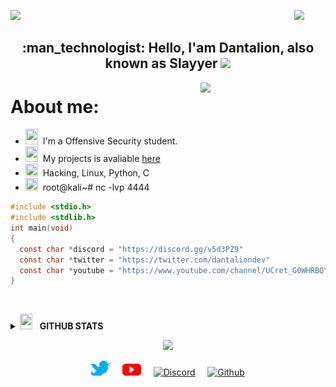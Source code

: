 <p align="left">
  <img src="http://24.media.tumblr.com/a8d91d9d6f197e126351464305f75dd7/tumblr_msitq5qMwW1sg2d49o1_1280.gif" width="50px"> 
  <img align="right" src="https://data.whicdn.com/images/232263957/original.gif" width="50px"> 
</p>

<h2 align="center">:man_technologist: Hello, I'am Dantalion, also known as Slayyer <img src="https://media.giphy.com/media/hvRJCLFzcasrR4ia7z/giphy.gif" width="25px"> </h2>

<img align='right' src='https://data.whicdn.com/images/286687755/original.gif' width='200"'>

<!--
[![Github Badge](https://img.shields.io/badge/-Github-000?style=flat-square&logo=Github&logoColor=white&link=https://github.com/fagnerpsantos)](https://github.com/Slayyer-dev)
[![Youtube Badge](https://img.shields.io/badge/-YouTube-ff0000?style=flat-square&labelColor=ff0000&logo=youtube&logoColor=white&link=https://www.youtube.com/user/TreinaWeb)](https://www.youtube.com/channel/UCret_G0WHRBQYG5MesldNjw?view_as=subscriber)
[![Git](https://img.shields.io/badge/-git-black?style=flat-square&logo=Git)](https://git-scm.com/) 
[![Linux](https://img.shields.io/badge/-linux-%231572B6?style=flat-square&logo=linux)](https://www.kernel.org/doc/html/latest/) 
-->

# About me:
- <img src="http://bestanimations.com/Animals/Mammals/Cats/cats/cute-kitty-animated-gif-51.gif" width="20" height="25">&nbsp;&nbsp;I'm a Offensive Security student.
- <img src="https://media.giphy.com/media/CN8RJQ9PWBk5y/giphy.gif" width="20" height="25">&nbsp;&nbsp;My projects is avaliable [here](https://github.com/Dantalion-dev)
- <img src="http://static.tumblr.com/df9d542bafc79acb5da56244ff58e4ea/dyb7ptk/plloy3ebg/tumblr_static_2eb7rsfw5728kc80w08og080.gif" width="20" height="20">&nbsp;&nbsp;Hacking, Linux, Python, C
- <img src="https://omgfoss.com/wp-content/uploads/2019/02/linux.gif" width="20" height="20">&nbsp;&nbsp;root@kali~# nc -lvp 4444
&nbsp; &nbsp;
```c
#include <stdio.h>
#include <stdlib.h>
int main(void)
{
  const char *discord = "https://discord.gg/v5d3PZ9"
  const char *twitter = "https://twitter.com/dantaliondev"
  const char *youtube = "https://www.youtube.com/channel/UCret_G0WHRBQYG5MesldNjw"
}

```
&nbsp; &nbsp;

<details>
  <summary><img src="https://68.media.tumblr.com/9e4006b9f04a487dc59db1f330bb70c6/tumblr_moykw0Zr8p1sxql3bo1_500.gif" width="20" height="25">&nbsp;&nbsp; <b>GITHUB STATS</b> </summary>
   
   <img align="center" src="https://github-readme-stats.vercel.app/api?username=Dantalion-dev&show_icons=true&title_color=fff&icon_color=00d9ff&text_color=c9d1d9&bg_color=161b22" alt="</Dantalion>"/>

  <img align="center" src="https://github-readme-stats.vercel.app/api/top-langs/?username=Dantalion-dev&layout=compact&show_icons=true&title_color=fff&icon_color=fff&text_color=c9d1d9&bg_color=161b22" alt="Top langs" />

</details>

<p align="center">
  <!--- <img src="https://raw.githubusercontent.com/TanZng/TanZng/master/assets/bonefire.gif" width="200"/> ---> 
  <img src="http://31.media.tumblr.com/bfc78e953e1a40ec67b98dd8ef926ceb/tumblr_mkvut0EDHD1r7tto1o1_500.gif" width="200" >
</p>

<p align="center">
  <a rel="nofollow noopener noreferrer" target="_blank" href="https://twitter.com/dantaliondev">
  <img src="https://raw.githubusercontent.com/TanZng/TanZng/master/assets/twitter.png" width="30px" alt="Twitter"></a>
  &nbsp; &nbsp;
  <a rel="nofollow noopener noreferrer" target="_blank" href="https://www.youtube.com/channel/UCret_G0WHRBQYG5MesldNjw">
  <img src="https://raw.githubusercontent.com/TanZng/TanZng/master/assets/youtube.png" width="30px" alt="YouTube"></a>
  &nbsp; &nbsp;
  <a rel="nofollow noopener noreferrer" target="_blank" href="https://discord.gg/v5d3PZ9">
  <img src="https://orig00.deviantart.net/da8e/f/2017/113/2/0/discord_pixel_icon_by_grizz5-db6w18c.png" width="25px" alt="Discord"></a>
  &nbsp; &nbsp;
  <a rel="nofollow noopener noreferrer" target="_blank" href="https://github.com/Dantalion-dev">
  <img src="https://avatars0.githubusercontent.com/u/57802372?s=400&v=4" width="30px" alt="Github"></a>
</p> 
